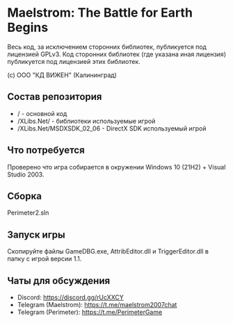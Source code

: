 # Maelstrom: The Battle for Earth Begins

Весь код, за исключением сторонних библиотек, публикуется под лицензией GPLv3. Код сторонних библиотек (где указана иная лицензия) публикуется под лицензией этих библиотек.

(с) ООО "КД ВИЖЕН" (Калининград)

## Состав репозитория

* / - основной код
* /XLibs.Net/ - библиотеки используемые игрой
* /XLibs.Net/MSDXSDK_02_06 - DirectX SDK используемый игрой

## Что потребуется

Проверено что игра собирается в окружении Windows 10 (21H2) + Visual Studio 2003.

## Сборка

Perimeter2.sln

## Запуск игры
Скопируйте файлы GameDBG.exe, AttribEditor.dll и TriggerEditor.dll в папку с игрой версии 1.1.

## Чаты для обсуждения
* Discord: https://discord.gg/rUcXXCY
* Telegram (Maelstrom): https://t.me/maelstrom2007chat
* Telegram (Perimeter): https://t.me/PerimeterGame
